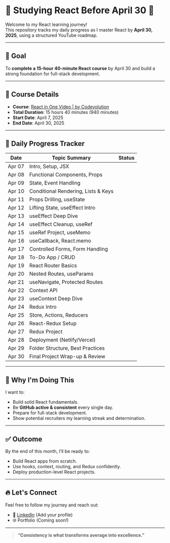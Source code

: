 # 📅 Studying React Before April 30 🚀

Welcome to my React learning journey!  
This repository tracks my daily progress as I master React by **April 30, 2025**, using a structured YouTube roadmap.

---

## 🎯 Goal

To **complete a 15-hour 40-minute React course** by April 30 and build a strong foundation for full-stack development.

---

## 📘 Course Details

- **Course**: [React in One Video | by Codevolution](https://www.youtube.com/watch?v=Uv7cKlZFXU8)
- **Total Duration**: 15 hours 40 minutes (940 minutes)
- **Start Date**: April 7, 2025
- **End Date**: April 30, 2025

---

## 📆 Daily Progress Tracker

| Date       | Topic Summary                             | Status |
|------------|-------------------------------------------|--------|
| Apr 07     | Intro, Setup, JSX                         |      |
| Apr 08     | Functional Components, Props              |      |
| Apr 09     | State, Event Handling                     |      |
| Apr 10     | Conditional Rendering, Lists & Keys       |      |
| Apr 11     | Props Drilling, useState                  |      |
| Apr 12     | Lifting State, useEffect Intro            |      |
| Apr 13     | useEffect Deep Dive                       |      |
| Apr 14     | useEffect Cleanup, useRef                 |      |
| Apr 15     | useRef Project, useMemo                   |      |
| Apr 16     | useCallback, React.memo                   |      |
| Apr 17     | Controlled Forms, Form Handling           |      |
| Apr 18     | To-Do App / CRUD                          |      |
| Apr 19     | React Router Basics                       |      |
| Apr 20     | Nested Routes, useParams                  |      |
| Apr 21     | useNavigate, Protected Routes             |      |
| Apr 22     | Context API                               |      |
| Apr 23     | useContext Deep Dive                      |      |
| Apr 24     | Redux Intro                               |      |
| Apr 25     | Store, Actions, Reducers                  |      |
| Apr 26     | React-Redux Setup                         |      |
| Apr 27     | Redux Project                             |      |
| Apr 28     | Deployment (Netlify/Vercel)               |      |
| Apr 29     | Folder Structure, Best Practices          |      |
| Apr 30     | Final Project Wrap-up & Review            |      |

---

## 🧠 Why I'm Doing This

I want to:

- Build solid React fundamentals.
- Be **GitHub active & consistent** every single day.
- Prepare for full-stack development.
- Show potential recruiters my learning streak and determination.

---

## ✅ Outcome

By the end of this month, I’ll be ready to:

- Build React apps from scratch.
- Use hooks, context, routing, and Redux confidently.
- Deploy production-level React projects.

---

## 🔥 Let's Connect

Feel free to follow my journey and reach out:

- 💼 [LinkedIn](https://www.linkedin.com) (Add your profile)
- 🌐 Portfolio (Coming soon!)

---

> **“Consistency is what transforms average into excellence.”**
